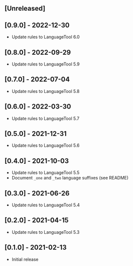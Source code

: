 ## [Unreleased]

## [0.9.0] - 2022-12-30

- Update rules to LanguageTool 6.0

## [0.8.0] - 2022-09-29

- Update rules to LanguageTool 5.9

## [0.7.0] - 2022-07-04

- Update rules to LanguageTool 5.8

## [0.6.0] - 2022-03-30

- Update rules to LanguageTool 5.7

## [0.5.0] - 2021-12-31

- Update rules to LanguageTool 5.6

## [0.4.0] - 2021-10-03

- Update rules to LanguageTool 5.5
- Document `_one` and `_two` language suffixes (see README)

## [0.3.0] - 2021-06-26

- Update rules to LanguageTool 5.4

## [0.2.0] - 2021-04-15

- Update rules to LanguageTool 5.3

## [0.1.0] - 2021-02-13

- Initial release
